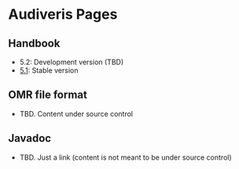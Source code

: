---
---
# Audiveris Pages

## Handbook

- 5.2: Development version (TBD)
- [5.1](index-5.1.md): Stable version

## OMR file format
- TBD. Content under source control

## Javadoc
- TBD. Just a link (content is not meant to be under source control)

